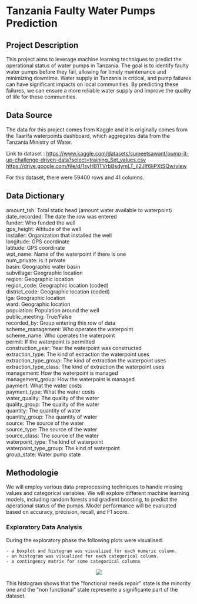 # Tanzania Faulty Water Pumps Prediction

## Project Description 

This project aims to leverage machine learning techniques to predict the operational status of water pumps in Tanzania. The goal is to identify faulty water pumps before they fail, allowing for timely maintenance and minimizing downtime. Water supply in Tanzania is critical, and pump failures can have significant impacts on local communities. By predicting these failures, we can ensure a more reliable water supply and improve the quality of life for these communities.

## Data Source
The data for this project comes from Kaggle and it is originally comes from the Taarifa waterpoints dashboard, which aggregates data from the Tanzania Ministry of Water.

Link to dataset : https://www.kaggle.com/datasets/sumeetsawant/pump-it-up-challenge-driven-data?select=training_Set_values.csv
https://drive.google.com/file/d/1syH81TVrbBsdymLT_jl2JIf6IjPXtSQw/view

For this dataset, there were 59400 rows and 41 columns.

## Data Dictionary
amount_tsh: Total static head (amount water available to waterpoint)
\
date_recorded: The date the row was entered
\
funder: Who funded the well
\
gps_height: Altitude of the well
\
installer: Organization that installed the well
\
longitude: GPS coordinate
\
latitude: GPS coordinate
\
wpt_name: Name of the waterpoint if there is one
\
num_private: is it private
\
basin: Geographic water basin
\
subvillage: Geographic location
\
region: Geographic location
\
region_code: Geographic location (coded)
\
district_code: Geographic location (coded)
\
lga: Geographic location
\
ward: Geographic location
\
population: Population around the well
\
public_meeting: True/False
\
recorded_by: Group entering this row of data
\
scheme_management: Who operates the waterpoint
\
scheme_name: Who operates the waterpoint
\
permit: If the waterpoint is permitted
\
construction_year: Year the waterpoint was constructed
\
extraction_type: The kind of extraction the waterpoint uses
\
extraction_type_group: The kind of extraction the waterpoint uses
\
extraction_type_class: The kind of extraction the waterpoint uses
\
management: How the waterpoint is managed
\
management_group: How the waterpoint is managed
\
payment: What the water costs
\
payment_type: What the water costs
\
water_quality: The quality of the water
\
quality_group: The quality of the water
\
quantity: The quantity of water
\
quantity_group: The quantity of water
\
source: The source of the water
\
source_type: The source of the water
\
source_class: The source of the water
\
waterpoint_type: The kind of waterpoint
\
waterpoint_type_group: The kind of waterpoint
\
group_state: Water pump state 

## Methodologie

We will employ various data preprocessing techniques to handle missing values and categorical variables. We will explore different machine learning models, including random forests and gradient boosting, to predict the operational status of the pumps. Model performance will be evaluated based on accuracy, precision, recall, and F1 score.

### Exploratory Data Analysis

During the exploratory phase the following plots were visualised:

    - a boxplot and histogram was visualized for each numeric column.
    - an histogram was visualized for each categorical column.
    - a contingency matrix for some categorical columns
    
<p align = "center"> 
  <img src = "https://github.com/Mahdi-Kriaa/faulty_water_pumps_predicton/blob/main/Images/status_group_histogram.png">
</p>

This histogram shows that the "fonctional needs repair" state is the minority one and the "non functional" state represente a significante part of the dataset.

